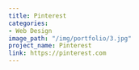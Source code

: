 ```yaml
---
title: Pinterest
categories:
- Web Design
image_path: "/img/portfolio/3.jpg"
project_name: Pinterest
link: https://pinterest.com
---
```


